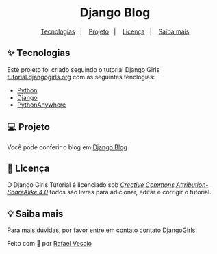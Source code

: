 <h1 align="center">Django Blog</h1>
<p align="center">
  <a href="#-tecnologias">Tecnologias</a>&nbsp;&nbsp;&nbsp;|&nbsp;&nbsp;&nbsp;
  <a href="#-projeto">Projeto</a>&nbsp;&nbsp;&nbsp;|&nbsp;&nbsp;&nbsp;
  <a href="#-licença">Licença</a>&nbsp;&nbsp;&nbsp;|&nbsp;&nbsp;&nbsp;
  <a href="#-saiba-mais">Saiba mais</a>
</p>


## ✨ Tecnologias

Esté projeto foi criado seguindo o tutorial Django Girls [tutorial.djangogirls.org](http://tutorial.djangogirls.org) com as seguintes tenclogias:
- [Python](https://www.python.org/doc/)
- [Django](https://docs.djangoproject.com/en/3.1/)
- [PythonAnywhere](https://www.pythonanywhere.com/)


## 💻 Projeto
Você pode conferir o blog em [Django Blog](rvescio.pythonanywhere.com)


## 📄 Licença
O Django Girls Tutorial é licenciado sob  [*Creative Commons Attribution-ShareAlike 4.0*](https://creativecommons.org/licenses/by-sa/4.0/) todos são livres para adicionar, editar e corrigir o tutorial.


## 💡 Saiba mais
Para mais dúvidas, por favor entre em contato [contato DjangoGirls](https://djangogirls.org/).


Feito com :brain: por [Rafael Vescio](https://www.linkedin.com/in/rafael-vescio/) 
